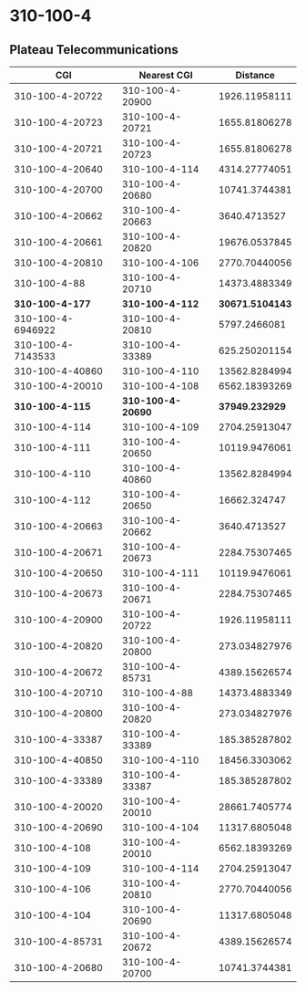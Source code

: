 # 310-100-4
## Plateau Telecommunications


| CGI | Nearest CGI | Distance |
|-----|-------------|----------|
| 310-100-4-20722 | 310-100-4-20900 | 1926.11958111 |
| 310-100-4-20723 | 310-100-4-20721 | 1655.81806278 |
| 310-100-4-20721 | 310-100-4-20723 | 1655.81806278 |
| 310-100-4-20640 | 310-100-4-114 | 4314.27774051 |
| 310-100-4-20700 | 310-100-4-20680 | 10741.3744381 |
| 310-100-4-20662 | 310-100-4-20663 | 3640.4713527 |
| 310-100-4-20661 | 310-100-4-20820 | 19676.0537845 |
| 310-100-4-20810 | 310-100-4-106 | 2770.70440056 |
| 310-100-4-88 | 310-100-4-20710 | 14373.4883349 |
| **310-100-4-177** | **310-100-4-112** | **30671.5104143** |
| 310-100-4-6946922 | 310-100-4-20810 | 5797.2466081 |
| 310-100-4-7143533 | 310-100-4-33389 | 625.250201154 |
| 310-100-4-40860 | 310-100-4-110 | 13562.8284994 |
| 310-100-4-20010 | 310-100-4-108 | 6562.18393269 |
| **310-100-4-115** | **310-100-4-20690** | **37949.232929** |
| 310-100-4-114 | 310-100-4-109 | 2704.25913047 |
| 310-100-4-111 | 310-100-4-20650 | 10119.9476061 |
| 310-100-4-110 | 310-100-4-40860 | 13562.8284994 |
| 310-100-4-112 | 310-100-4-20650 | 16662.324747 |
| 310-100-4-20663 | 310-100-4-20662 | 3640.4713527 |
| 310-100-4-20671 | 310-100-4-20673 | 2284.75307465 |
| 310-100-4-20650 | 310-100-4-111 | 10119.9476061 |
| 310-100-4-20673 | 310-100-4-20671 | 2284.75307465 |
| 310-100-4-20900 | 310-100-4-20722 | 1926.11958111 |
| 310-100-4-20820 | 310-100-4-20800 | 273.034827976 |
| 310-100-4-20672 | 310-100-4-85731 | 4389.15626574 |
| 310-100-4-20710 | 310-100-4-88 | 14373.4883349 |
| 310-100-4-20800 | 310-100-4-20820 | 273.034827976 |
| 310-100-4-33387 | 310-100-4-33389 | 185.385287802 |
| 310-100-4-40850 | 310-100-4-110 | 18456.3303062 |
| 310-100-4-33389 | 310-100-4-33387 | 185.385287802 |
| 310-100-4-20020 | 310-100-4-20010 | 28661.7405774 |
| 310-100-4-20690 | 310-100-4-104 | 11317.6805048 |
| 310-100-4-108 | 310-100-4-20010 | 6562.18393269 |
| 310-100-4-109 | 310-100-4-114 | 2704.25913047 |
| 310-100-4-106 | 310-100-4-20810 | 2770.70440056 |
| 310-100-4-104 | 310-100-4-20690 | 11317.6805048 |
| 310-100-4-85731 | 310-100-4-20672 | 4389.15626574 |
| 310-100-4-20680 | 310-100-4-20700 | 10741.3744381 |
